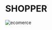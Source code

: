 # SHOPPER

![ecomerce](https://github.com/adilwahla/SHOPPY/assets/48839911/250ec41e-0466-4b67-adeb-c2be049716bb)

